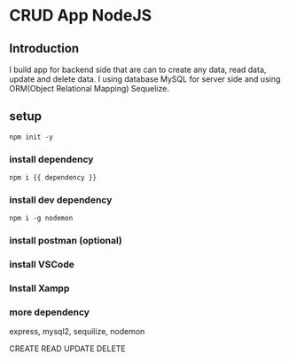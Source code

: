 # CRUD App NodeJS

## Introduction

I build app for backend side that are can to create any data, read data, update and delete data. I using database MySQL for server side and using ORM(Object Relational Mapping) Sequelize.

## setup

```
npm init -y
```

### install dependency

```
npm i {{ dependency }}
```

### install dev dependency

```
npm i -g nodemon
```

### install postman (optional)

### install VSCode

### Install Xampp

### more dependency

express, mysql2, sequilize, nodemon

CREATE
READ
UPDATE
DELETE
